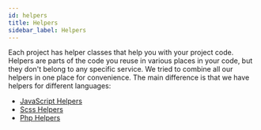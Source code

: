 ```yaml
---
id: helpers
title: Helpers
sidebar_label: Helpers
---
```


Each project has helper classes that help you with your project code. Helpers are parts of the code you reuse in various places in your code, but they don't belong to any specific service. We tried to combine all our helpers in one place for convenience. The main difference is that we have helpers for different languages:

- [JavaScript Helpers](helpers-javascript)
- [Scss Helpers](helpers-scss)
- [Php Helpers](helpers-php)
